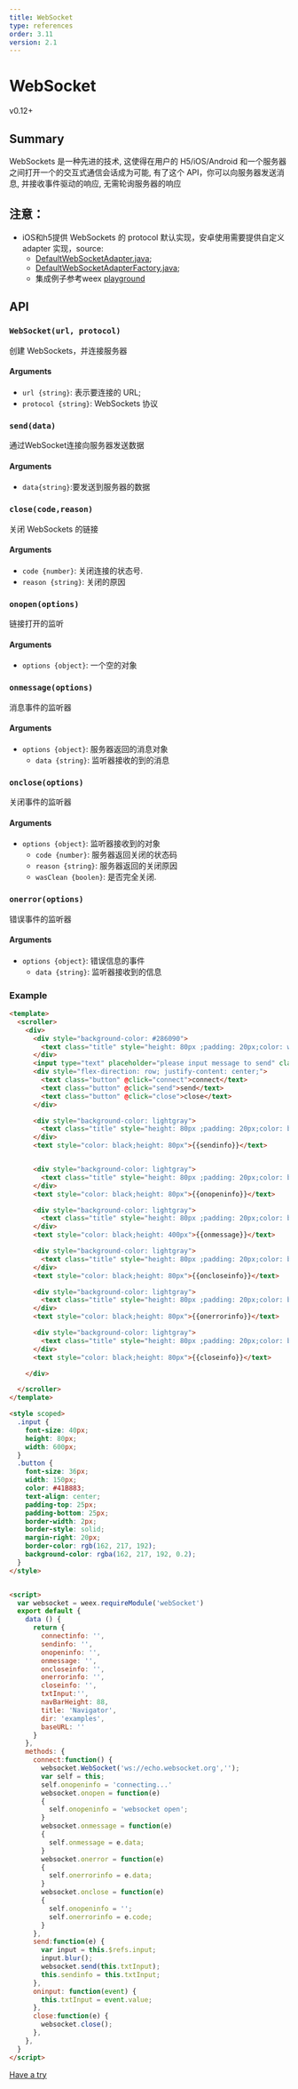 ```yaml
---
title: WebSocket
type: references
order: 3.11
version: 2.1
---
```


# WebSocket
<span class="weex-version">v0.12+</span>

## Summary

WebSockets 是一种先进的技术, 这使得在用户的 H5/iOS/Android 和一个服务器之间打开一个的交互式通信会话成为可能, 有了这个 API，你可以向服务器发送消息, 并接收事件驱动的响应, 无需轮询服务器的响应

## **注意：**
- iOS和h5提供 WebSockets 的 protocol 默认实现，安卓使用需要提供自定义 adapter 实现，source:  
  - [DefaultWebSocketAdapter.java](https://github.com/apache/incubator-weex/blob/dev/android/commons/src/main/java/com/alibaba/weex/commons/adapter/DefaultWebSocketAdapter.java);
  - [DefaultWebSocketAdapterFactory.java](https://github.com/apache/incubator-weex/blob/dev/android/commons/src/main/java/com/alibaba/weex/commons/adapter/DefaultWebSocketAdapterFactory.java);
  - 集成例子参考weex [playground](https://github.com/apache/incubator-weex/tree/dev/android/playground)


## API
### `WebSocket(url, protocol)`

创建 WebSockets，并连接服务器

#### Arguments

- `url {string}`: 表示要连接的 URL;
- `protocol {string}`: WebSockets 协议

### `send(data)`

通过WebSocket连接向服务器发送数据

#### Arguments

- `data{string}`:要发送到服务器的数据

### `close(code,reason)`

关闭 WebSockets 的链接

#### Arguments

- `code {number}`: 关闭连接的状态号.
- `reason {string}`: 关闭的原因

### `onopen(options)`

链接打开的监听

#### Arguments

- `options {object}`: 一个空的对象

### `onmessage(options)`

消息事件的监听器

#### Arguments

- `options {object}`: 服务器返回的消息对象
  - `data {string}`: 监听器接收的到的消息

### `onclose(options)`

关闭事件的监听器

#### Arguments

- `options {object}`: 监听器接收到的对象
  - `code {number}`: 服务器返回关闭的状态码
  - `reason {string}`: 服务器返回的关闭原因
  - `wasClean {boolen}`: 是否完全关闭.

### `onerror(options)`

错误事件的监听器

#### Arguments

- `options {object}`: 错误信息的事件
  - `data {string}`: 监听器接收到的信息

### Example

```html
<template>
  <scroller>
    <div>
      <div style="background-color: #286090">
        <text class="title" style="height: 80px ;padding: 20px;color: white">websocket</text>
      </div>
      <input type="text" placeholder="please input message to send" class="input" autofocus="false" value="" @change="onchange" @input="oninput" ref="input"/>
      <div style="flex-direction: row; justify-content: center;">
        <text class="button" @click="connect">connect</text>
        <text class="button" @click="send">send</text>
        <text class="button" @click="close">close</text>
      </div>

      <div style="background-color: lightgray">
        <text class="title" style="height: 80px ;padding: 20px;color: black">method = send</text>
      </div>
      <text style="color: black;height: 80px">{{sendinfo}}</text>


      <div style="background-color: lightgray">
        <text class="title" style="height: 80px ;padding: 20px;color: black">method = onopen</text>
      </div>
      <text style="color: black;height: 80px">{{onopeninfo}}</text>

      <div style="background-color: lightgray">
        <text class="title" style="height: 80px ;padding: 20px;color: black">method = onmessage</text>
      </div>
      <text style="color: black;height: 400px">{{onmessage}}</text>

      <div style="background-color: lightgray">
        <text class="title" style="height: 80px ;padding: 20px;color: black">method = onclose</text>
      </div>
      <text style="color: black;height: 80px">{{oncloseinfo}}</text>

      <div style="background-color: lightgray">
        <text class="title" style="height: 80px ;padding: 20px;color: black">method = onerror</text>
      </div>
      <text style="color: black;height: 80px">{{onerrorinfo}}</text>

      <div style="background-color: lightgray">
        <text class="title" style="height: 80px ;padding: 20px;color: black">method = close</text>
      </div>
      <text style="color: black;height: 80px">{{closeinfo}}</text>

    </div>

  </scroller>
</template>

<style scoped>
  .input {
    font-size: 40px;
    height: 80px;
    width: 600px;
  }
  .button {
    font-size: 36px;
    width: 150px;
    color: #41B883;
    text-align: center;
    padding-top: 25px;
    padding-bottom: 25px;
    border-width: 2px;
    border-style: solid;
    margin-right: 20px;
    border-color: rgb(162, 217, 192);
    background-color: rgba(162, 217, 192, 0.2);
  }
</style>


<script>
  var websocket = weex.requireModule('webSocket')
  export default {
    data () {
      return {
        connectinfo: '',
        sendinfo: '',
        onopeninfo: '',
        onmessage: '',
        oncloseinfo: '',
        onerrorinfo: '',
        closeinfo: '',
        txtInput:'',
        navBarHeight: 88,
        title: 'Navigator',
        dir: 'examples',
        baseURL: ''
      }
    },
    methods: {
      connect:function() {
        websocket.WebSocket('ws://echo.websocket.org','');
        var self = this;
        self.onopeninfo = 'connecting...'
        websocket.onopen = function(e)
        {
          self.onopeninfo = 'websocket open';
        }
        websocket.onmessage = function(e)
        {
          self.onmessage = e.data;
        }
        websocket.onerror = function(e)
        {
          self.onerrorinfo = e.data;
        }
        websocket.onclose = function(e)
        {
          self.onopeninfo = '';
          self.onerrorinfo = e.code;
        }
      },
      send:function(e) {
        var input = this.$refs.input;
        input.blur();
        websocket.send(this.txtInput);
        this.sendinfo = this.txtInput;
      },
      oninput: function(event) {
        this.txtInput = event.value;
      },
      close:function(e) {
        websocket.close();
      },
    },
  }
</script>
```

[Have a try](http://dotwe.org/vue/6d8bdfe66f24fda1a2dc6158b0182573)